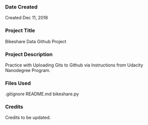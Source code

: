### Date Created
Created Dec 11, 2018

### Project Title
Bikeshare Data Github Project

### Project Description
Practice with Uploading Gits to Github via Instructions from Udacity Nanodegree Program.

### Files Used
.gitignore
README.md
bikeshare.py

### Credits
Credits to be updated.
